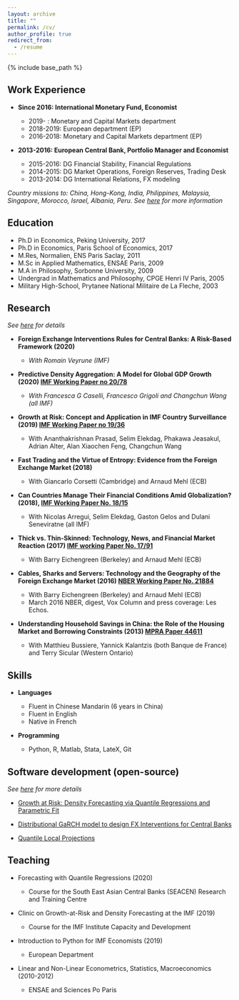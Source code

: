 ```yaml
---
layout: archive
title: ""
permalink: /cv/
author_profile: true
redirect_from:
  - /resume
---
```


{% include base_path %}

## Work Experience

* **Since 2016: International Monetary Fund, Economist**
  * 2019-    : Monetary and Capital Markets department
  * 2018-2019: European department (EP)
  * 2016-2018: Monetary and Capital Markets department (EP)
&nbsp;

* **2013-2016: European Central Bank, Portfolio Manager and Economist**
  * 2015-2016: DG Financial Stability, Financial Regulations 
  * 2014-2015: DG Market Operations, Foreign Reserves, Trading Desk 
  * 2013-2014: DG International Relations, FX modeling  


*Country missions to: China, Hong-Kong, India, Philippines, Malaysia, Singapore, Morocco, Israel, Albania, Peru. See
[here](https://romainlafarguette.github.io/country/) for more information*  


## Education

  * Ph.D in Economics, Peking University, 2017  
  * Ph.D in Economics, Paris School of Economics, 2017  
  * M.Res, Normalien, ENS Paris Saclay, 2011  
  * M.Sc in Applied Mathematics, ENSAE Paris, 2009  
  * M.A in Philosophy, Sorbonne University, 2009  
  * Undergrad in Mathematics and Philosophy, CPGE Henri IV Paris, 2005  
  * Military High-School, Prytanee National Militaire de La Fleche, 2003  

## Research

*See [here](https://romainlafarguette.github.io/research/) for details*  

* **Foreign Exchange Interventions Rules for Central Banks: A Risk-Based Framework (2020)**
  * *With Romain Veyrune (IMF)*

* **Predictive Density Aggregation: A Model for Global GDP Growth (2020) [IMF
Working Paper no 20/78](https://www.imf.org/en/Publications/WP/Issues/2020/05/29/Predictive-Density-Aggregation-A-Model-for-Global-GDP-Growth-49441)**
  * *With Francesca G Caselli, Francesco Grigoli and Changchun Wang (all IMF)*
  
* **Growth at Risk: Concept and Application in IMF Country Surveillance (2019)
  [IMF Working Paper no 19/36](https://www.imf.org/en/Publications/WP/Issues/2019/02/21/Growth-at-Risk-Concept-and-Application-in-IMF-Country-Surveillance-46567)** 
  * With Ananthakrishnan Prasad, Selim Elekdag, Phakawa Jeasakul, Adrian Alter, Alan Xiaochen Feng, Changchun Wang
  
* **Fast Trading and the Virtue of Entropy: Evidence from the Foreign Exchange Market (2018)** 
  * With Giancarlo Corsetti (Cambridge) and Arnaud Mehl (ECB)

* **Can Countries Manage Their Financial Conditions Amid Globalization?
  (2018), [IMF Working Paper No. 18/15](https://www.imf.org/en/Publications/WP/Issues/2018/01/24/Can-Countries-Manage-Their-Financial-Conditions-Amid-Globalization-45581)** 
  * With Nicolas Arregui, Selim Elekdag, Gaston Gelos and Dulani Seneviratne (all IMF)
      
* **Thick vs. Thin-Skinned:  Technology, News, and Financial Market Reaction 
  (2017) [IMF working Paper No. 17/91](https://www.imf.org/en/Publications/WP/Issues/2017/04/07/Thick-vs-44810)**
  * With Barry Eichengreen (Berkeley) and Arnaud Mehl (ECB)

* **Cables, Sharks and Servers: Technology and the Geography of the Foreign
  Exchange Market (2016) [NBER Working Paper No. 21884](https://www.nber.org/papers/w21884)** 
  * With Barry Eichengreen (Berkeley) and Arnaud Mehl (ECB)
  * March 2016 NBER, digest, Vox Column and press coverage: Les Echos.

* **Understanding Household Savings in China: the Role of the Housing Market and Borrowing Constraints (2013) [MPRA Paper 44611](https://ideas.repec.org/p/pra/mprapa/44611.html)** 
  * With Matthieu Bussiere, Yannick Kalantzis (both Banque de France) and Terry Sicular (Western Ontario) 
  

## Skills  
* **Languages**  
  * Fluent in Chinese Mandarin (6 years in China)
  * Fluent in English
  * Native in French
  
* **Programming**  
  * Python, R, Matlab, Stata, LateX, Git


## Software development (open-source)  

*See [here](https://romainlafarguette.github.io/software/) for more details*  

* [Growth at Risk: Density Forecasting via Quantile Regressions and Parametric
Fit](https://github.com/IMFGAR/GaR) 

* [Distributional GaRCH model to design FX Interventions for Central
Banks](https://github.com/romainlafarguette/varfxi) 

* [Quantile Local
Projections](https://github.com/romainlafarguette/quantileproj)


## Teaching  

* Forecasting with Quantile Regressions (2020) 
  * Course for the South East Asian Central Banks (SEACEN) Research and
  Training Centre  

* Clinic on Growth-at-Risk and Density Forecasting at the IMF (2019)
  * Course for the IMF Institute Capacity and Development  

* Introduction to Python for IMF Economists (2019)
  * European Department  

* Linear and Non-Linear Econometrics, Statistics, Macroeconomics (2010-2012)
  * ENSAE and Sciences Po Paris  


